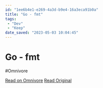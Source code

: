```yaml
---
id: "1ee6b4e1-e269-4a3d-b9e4-16a3eca91b0a"
title: "Go - fmt"
tags:
 - "Dev"
 - "Keep"
date_saved: "2023-05-03 10:04:45"
---
```


# Go - fmt
#Omnivore

[Read on Omnivore](https://omnivore.app/me/https-pkg-go-dev-fmt-187e0db21ab)
[Read Original](https://pkg.go.dev/fmt)


